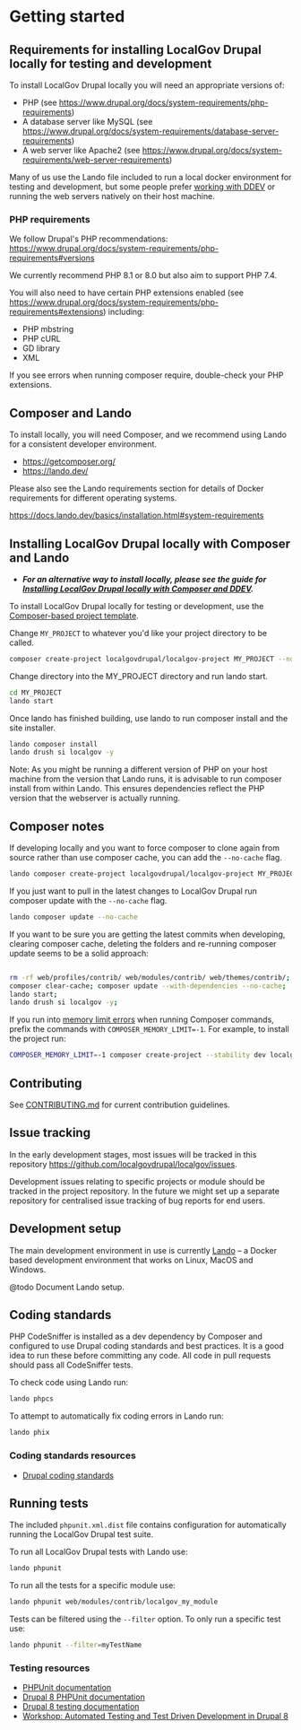 # Getting started

## Requirements for installing LocalGov Drupal locally for testing and development

To install LocalGov Drupal locally you will need an appropriate versions of:

- PHP (see https://www.drupal.org/docs/system-requirements/php-requirements)
- A database server like MySQL (see https://www.drupal.org/docs/system-requirements/database-server-requirements)
- A web server like Apache2 (see https://www.drupal.org/docs/system-requirements/web-server-requirements)

Many of us use the Lando file included to run a local docker environment for testing and development, but some people prefer [working with DDEV](https://docs.localgovdrupal.org/devs/getting-started/working-with-ddev.html) or running the web servers natively on their host machine.

### PHP requirements

We follow Drupal's PHP recommendations: https://www.drupal.org/docs/system-requirements/php-requirements#versions

We currently recommend PHP 8.1 or 8.0 but also aim to support PHP 7.4.

You will also need to have certain PHP extensions enabled (see https://www.drupal.org/docs/system-requirements/php-requirements#extensions) including:

- PHP mbstring
- PHP cURL
- GD library
- XML

If you see errors when running composer require, double-check your PHP extensions.

## Composer and Lando

To install locally, you will need Composer, and we recommend using Lando for a consistent developer environment.

- https://getcomposer.org/
- https://lando.dev/

Please also see the Lando requirements section for details of Docker
requirements for different operating systems.

https://docs.lando.dev/basics/installation.html#system-requirements

## Installing LocalGov Drupal locally with Composer and Lando

- ***For an alternative way to install locally, please see the guide for [Installing LocalGov Drupal locally with Composer and DDEV](working-with-ddev.md).***

To install LocalGov Drupal locally for testing or development, use the
[Composer-based project template](https://github.com/localgovdrupal/localgov_project).

Change `MY_PROJECT` to whatever you'd like your project directory to be called.

```bash
composer create-project localgovdrupal/localgov-project MY_PROJECT --no-install 
```

Change directory into the MY_PROJECT directory and run lando start.

```bash
cd MY_PROJECT
lando start
```

Once lando has finished building, use lando to run composer install and the site installer.

```bash
lando composer install
lando drush si localgov -y
```

Note: As you might be running a different version of PHP on your host machine from the
version that Lando runs, it is advisable to run composer install from within Lando.
This ensures dependencies reflect the PHP version that the webserver is actually running.

## Composer notes

If developing locally and you want to force composer to clone again
from source rather than use composer cache, you can add the `--no-cache` flag.

```bash
lando composer create-project localgovdrupal/localgov-project MY_PROJECT --stability dev --no-cache  --no-install 
```

If you just want to pull in the latest changes to LocalGov Drupal run composer
update with the `--no-cache` flag.

```bash
lando composer update --no-cache
```

If you want to be sure you are getting the latest commits when developing,
clearing composer cache, deleting the folders and re-running composer update
seems to be a solid approach:

```bash

rm -rf web/profiles/contrib/ web/modules/contrib/ web/themes/contrib/;
composer clear-cache; composer update --with-dependencies --no-cache;
lando start;
lando drush si localgov -y;

```

If you run into [memory limit errors](https://getcomposer.org/doc/articles/troubleshooting.md#memory-limit-errors)
when running Composer commands, prefix the commands with `COMPOSER_MEMORY_LIMIT=-1`.
For example, to install the project run:

```bash
COMPOSER_MEMORY_LIMIT=-1 composer create-project --stability dev localgovdrupal/localgov-project MY_PROJECT
```

## Contributing

See [CONTRIBUTING.md](CONTRIBUTING.md) for current contribution guidelines.

## Issue tracking

In the early development stages, most issues will be tracked in this repository
<https://github.com/localgovdrupal/localgov/issues>.

Development issues relating to specific projects or module should be tracked in
the project repository. In the future we might set up a separate repository for
centralised issue tracking of bug reports for end users.

## Development setup

The main development environment in use is currently
[Lando](https://docs.lando.dev/) – a Docker based development environment that
works on Linux, MacOS and Windows.

@todo Document Lando setup.

## Coding standards

PHP CodeSniffer is installed as a dev dependency by Composer and configured to
use Drupal coding standards and best practices. It is a good idea to run these
before committing any code. All code in pull requests should pass all
CodeSniffer tests.

To check code using Lando run:

```bash
lando phpcs
```

To attempt to automatically fix coding errors in Lando run:

```bash
lando phix
```

### Coding standards resources

* [Drupal coding standards](https://www.drupal.org/docs/develop/standards)

## Running tests

The included `phpunit.xml.dist` file contains configuration for automatically
running the LocalGov Drupal test suite.

To run all LocalGov Drupal tests with Lando use:

```bash
lando phpunit
```

To run all the tests for a specific module use:

```bash
lando phpunit web/modules/contrib/localgov_my_module
```

Tests can be filtered using the `--filter` option. To only run a specific test
use:

```bash
lando phpunit --filter=myTestName
```

### Testing resources

* [PHPUnit documentation](https://phpunit.readthedocs.io/en/7.5/)
* [Drupal 8 PHPUnit documentation](https://www.drupal.org/docs/8/testing/phpunit-in-drupal-8)
* [Drupal 8 testing documentation](https://www.drupal.org/docs/8/testing)
* [Workshop: Automated Testing and Test Driven Development in Drupal 8](https://github.com/opdavies/workshop-drupal-automated-testing)
